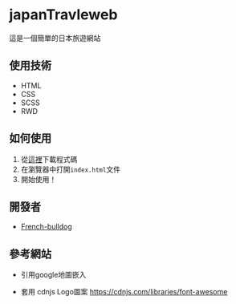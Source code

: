 # japanTravleweb
這是一個簡單的日本旅遊網站

## 使用技術

- HTML
- CSS
- SCSS
- RWD

## 如何使用

1. 從[這裡](https://github.com/French-bulldog/japanTravleweb/)下載程式碼
2. 在瀏覽器中打開`index.html`文件
3. 開始使用！

## 開發者

- [French-bulldog](https://github.com/French-bulldog)

## 參考網站

- 引用google地圖嵌入

- 套用 cdnjs Logo圖案
https://cdnjs.com/libraries/font-awesome
